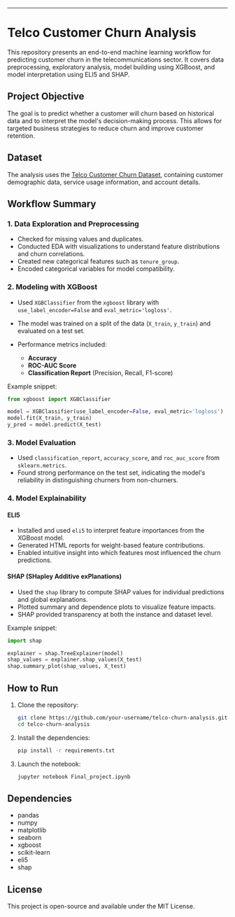 

---

# Telco Customer Churn Analysis

This repository presents an end-to-end machine learning workflow for predicting customer churn in the telecommunications sector. It covers data preprocessing, exploratory analysis, model building using XGBoost, and model interpretation using ELI5 and SHAP.

## Project Objective

The goal is to predict whether a customer will churn based on historical data and to interpret the model's decision-making process. This allows for targeted business strategies to reduce churn and improve customer retention.

## Dataset

The analysis uses the [Telco Customer Churn Dataset](https://www.kaggle.com/blastchar/telco-customer-churn), containing customer demographic data, service usage information, and account details.

## Workflow Summary

### 1. Data Exploration and Preprocessing

* Checked for missing values and duplicates.
* Conducted EDA with visualizations to understand feature distributions and churn correlations.
* Created new categorical features such as `tenure_group`.
* Encoded categorical variables for model compatibility.

### 2. Modeling with XGBoost

* Used `XGBClassifier` from the `xgboost` library with `use_label_encoder=False` and `eval_metric='logloss'`.
* The model was trained on a split of the data (`X_train`, `y_train`) and evaluated on a test set.
* Performance metrics included:

  * **Accuracy**
  * **ROC-AUC Score**
  * **Classification Report** (Precision, Recall, F1-score)

Example snippet:

```python
from xgboost import XGBClassifier

model = XGBClassifier(use_label_encoder=False, eval_metric='logloss')
model.fit(X_train, y_train)
y_pred = model.predict(X_test)
```

### 3. Model Evaluation

* Used `classification_report`, `accuracy_score`, and `roc_auc_score` from `sklearn.metrics`.
* Found strong performance on the test set, indicating the model's reliability in distinguishing churners from non-churners.

### 4. Model Explainability

#### ELI5

* Installed and used `eli5` to interpret feature importances from the XGBoost model.
* Generated HTML reports for weight-based feature contributions.
* Enabled intuitive insight into which features most influenced the churn predictions.

#### SHAP (SHapley Additive exPlanations)

* Used the `shap` library to compute SHAP values for individual predictions and global explanations.
* Plotted summary and dependence plots to visualize feature impacts.
* SHAP provided transparency at both the instance and dataset level.

Example snippet:

```python
import shap

explainer = shap.TreeExplainer(model)
shap_values = explainer.shap_values(X_test)
shap.summary_plot(shap_values, X_test)
```

## How to Run

1. Clone the repository:

   ```bash
   git clone https://github.com/your-username/telco-churn-analysis.git
   cd telco-churn-analysis
   ```

2. Install the dependencies:

   ```bash
   pip install -r requirements.txt
   ```

3. Launch the notebook:

   ```bash
   jupyter notebook Final_project.ipynb
   ```

## Dependencies

* pandas
* numpy
* matplotlib
* seaborn
* xgboost
* scikit-learn
* eli5
* shap

## License

This project is open-source and available under the MIT License.



